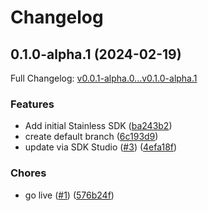 # Changelog

## 0.1.0-alpha.1 (2024-02-19)

Full Changelog: [v0.0.1-alpha.0...v0.1.0-alpha.1](https://github.com/clibrain/python-sdk/compare/v0.0.1-alpha.0...v0.1.0-alpha.1)

### Features

* Add initial Stainless SDK ([ba243b2](https://github.com/clibrain/python-sdk/commit/ba243b21d5ae992aa9fbaef220340bf181b16a43))
* create default branch ([6c193d9](https://github.com/clibrain/python-sdk/commit/6c193d967adbc5b35b5eed3c630b2858c4720024))
* update via SDK Studio ([#3](https://github.com/clibrain/python-sdk/issues/3)) ([4efa18f](https://github.com/clibrain/python-sdk/commit/4efa18f86567780422a27b6e6df84ac1752e4640))


### Chores

* go live ([#1](https://github.com/clibrain/python-sdk/issues/1)) ([576b24f](https://github.com/clibrain/python-sdk/commit/576b24f3c7385e8a4be536ef0e3628dac352ebe2))
